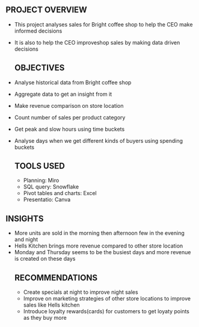 ## PROJECT OVERVIEW
* This project analyses sales for Bright coffee shop to help the CEO make informed decisions
* It is also to help the CEO improveshop sales by making data driven decisions
  ## OBJECTIVES
* Analyse historical data from Bright coffee shop
* Aggregate data to get an insight from it
* Make revenue comparison on store location
* Count number of sales per product category
* Get peak and slow hours using time buckets
* Analyse days when we get different kinds of buyers using spending buckets

  ## TOOLS USED
  * Planning: Miro
  * SQL query: Snowflake
  * Pivot tables and charts: Excel
  * Presentatio: Canva
 ## INSIGHTS
 * More units are sold in the morning then afternoon few in the evening and night
 * Hells Kitchen brings more revenue compared to other store location
 * Monday and Thursday seems to be the busiest days and more revenue is created on these days
   ## RECOMMENDATIONS
   * Create specials at night to improve night sales
   * Improve on marketing strategies of other store locations to improve sales like Hells kitchen
   * Introduce loyalty rewards(cards) for customers to get loyaty points as they buy more 
   
